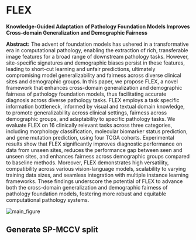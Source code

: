 # FLEX
**Knowledge-Guided Adaptation of Pathology Foundation Models Improves Cross-domain Generalization and Demographic Fairness**

**Abstract:** The advent of foundation models has ushered in a transformative era in computational pathology, enabling the extraction of rich, transferable image features for a broad range of downstream pathology tasks. However, site-specific signatures and demographic biases persist in these features, leading to short-cut learning and unfair predictions, ultimately compromising model generalizability and fairness across diverse clinical sites and demographic groups. In this paper, we propose FLEX, a novel framework that enhances cross-domain generalization and demographic fairness of pathology foundation models, thus facilitating accurate diagnosis across diverse pathology tasks. FLEX employs a task specific information bottleneck, informed by visual and textual domain knowledge, to promote generalizability across clinical settings, fairness across demographic groups, and adaptability to specific pathology tasks. We evaluate FLEX on 16 clinically relevant tasks across three categories, including morphology classification, molecular biomarker status prediction, and gene mutation prediction, using four TCGA cohorts. Experimental results show that FLEX significantly improves diagnostic performance on data from unseen sites, reduces the performance gap between seen and unseen sites, and enhances fairness across demographic groups compared to baseline methods. Moreover, FLEX demonstrates high versatility, compatibility across various vision-language models, scalability to varying training data sizes, and seamless integration with multiple instance learning frameworks. These findings underscore the potential of FLEX to advance both the cross-domain generalization and demographic fairness of pathology foundation models, fostering more robust and equitable computational pathology systems.

![main_figure](fig/main_v14.png)

## Generate SP-MCCV split



